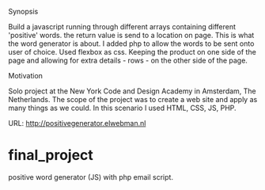 Synopsis

Build a javascript running through different arrays containing different 'positive' words. the return value is send to a location on page.
This is what the word generator is about. I added php to allow the words to be sent onto user of choice. Used flexbox as css.
Keeping the product on one side of the page and allowing for extra details - rows - on the other side of the page.

Motivation

Solo project at the New York Code and Design Academy in Amsterdam, The Netherlands. 
The scope of the project was to create a web site and apply as many things as we could. 
In this scenario I used HTML, CSS, JS, PHP.


URL: http://positivegenerator.elwebman.nl
# final_project
positive word generator (JS) with php email script.
